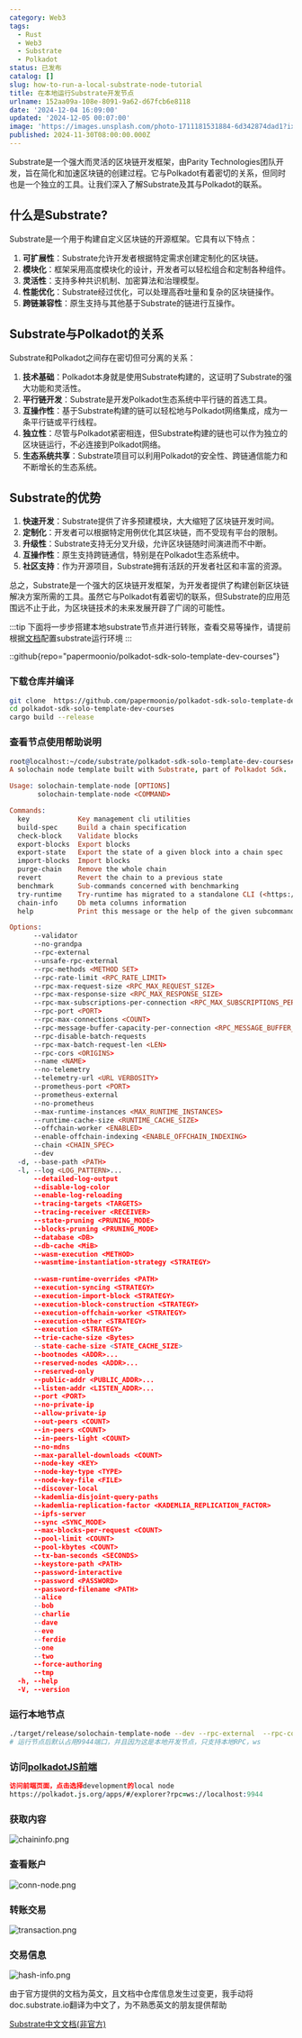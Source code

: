 ```yaml
---
category: Web3
tags:
  - Rust
  - Web3
  - Substrate
  - Polkadot
status: 已发布
catalog: []
slug: how-to-run-a-local-substrate-node-tutorial
title: 在本地运行Substrate开发节点
urlname: 152aa09a-108e-8091-9a62-d67fcb6e8118
date: '2024-12-04 16:09:00'
updated: '2024-12-05 00:07:00'
image: 'https://images.unsplash.com/photo-1711181531884-6d342874dad1?ixlib=rb-4.0.3&q=85&fm=jpg&crop=entropy&cs=srgb'
published: 2024-11-30T08:00:00.000Z
---
```


Substrate是一个强大而灵活的区块链开发框架，由Parity Technologies团队开发，旨在简化和加速区块链的创建过程。它与Polkadot有着密切的关系，但同时也是一个独立的工具。让我们深入了解Substrate及其与Polkadot的联系。


## 什么是Substrate?


Substrate是一个用于构建自定义区块链的开源框架。它具有以下特点：

1. **可扩展性**：Substrate允许开发者根据特定需求创建定制化的区块链。
2. **模块化**：框架采用高度模块化的设计，开发者可以轻松组合和定制各种组件。
3. **灵活性**：支持多种共识机制、加密算法和治理模型。
4. **性能优化**：Substrate经过优化，可以处理高吞吐量和复杂的区块链操作。
5. **跨链兼容性**：原生支持与其他基于Substrate的链进行互操作。

## Substrate与Polkadot的关系


Substrate和Polkadot之间存在密切但可分离的关系：

1. **技术基础**：Polkadot本身就是使用Substrate构建的，这证明了Substrate的强大功能和灵活性。
2. **平行链开发**：Substrate是开发Polkadot生态系统中平行链的首选工具。
3. **互操作性**：基于Substrate构建的链可以轻松地与Polkadot网络集成，成为一条平行链或平行线程。
4. **独立性**：尽管与Polkadot紧密相连，但Substrate构建的链也可以作为独立的区块链运行，不必连接到Polkadot网络。
5. **生态系统共享**：Substrate项目可以利用Polkadot的安全性、跨链通信能力和不断增长的生态系统。

## Substrate的优势

1. **快速开发**：Substrate提供了许多预建模块，大大缩短了区块链开发时间。
2. **定制化**：开发者可以根据特定用例优化其区块链，而不受现有平台的限制。
3. **升级性**：Substrate支持无分叉升级，允许区块链随时间演进而不中断。
4. **互操作性**：原生支持跨链通信，特别是在Polkadot生态系统中。
5. **社区支持**：作为开源项目，Substrate拥有活跃的开发者社区和丰富的资源。

总之，Substrate是一个强大的区块链开发框架，为开发者提供了构建创新区块链解决方案所需的工具。虽然它与Polkadot有着密切的联系，但Substrate的应用范围远不止于此，为区块链技术的未来发展开辟了广阔的可能性。


:::tip
下面将一步步搭建本地substrate节点并进行转账，查看交易等操作，请提前根据[文档](https://substrate-docs.pages.dev/en/install/macos/?mode=light)配置substrate运行环境
:::


::github{repo="papermoonio/polkadot-sdk-solo-template-dev-courses"}


### 下载仓库并编译


```bash
git clone  https://github.com/papermoonio/polkadot-sdk-solo-template-dev-courses 
cd polkadot-sdk-solo-template-dev-courses
cargo build --release
```


### 查看节点使用帮助说明


```prolog
root@localhost:~/code/substrate/polkadot-sdk-solo-template-dev-courses# ./target/release/solochain-template-node -h
A solochain node template built with Substrate, part of Polkadot Sdk.

Usage: solochain-template-node [OPTIONS]
       solochain-template-node <COMMAND>

Commands:
  key            Key management cli utilities
  build-spec     Build a chain specification
  check-block    Validate blocks
  export-blocks  Export blocks
  export-state   Export the state of a given block into a chain spec
  import-blocks  Import blocks
  purge-chain    Remove the whole chain
  revert         Revert the chain to a previous state
  benchmark      Sub-commands concerned with benchmarking
  try-runtime    Try-runtime has migrated to a standalone CLI (<https://github.com/paritytech/try-runtime-cli>). The subcommand exists as a stub and deprecation notice. It will be removed entirely some time after January 2024
  chain-info     Db meta columns information
  help           Print this message or the help of the given subcommand(s)

Options:
      --validator                                                                                Enable validator mode
      --no-grandpa                                                                               Disable GRANDPA
      --rpc-external                                                                             Listen to all RPC interfaces (default: local)
      --unsafe-rpc-external                                                                      Listen to all RPC interfaces
      --rpc-methods <METHOD SET>                                                                 RPC methods to expose. [default: auto] [possible values: auto, safe, unsafe]
      --rpc-rate-limit <RPC_RATE_LIMIT>                                                          RPC rate limiting (calls/minute) for each connection
      --rpc-max-request-size <RPC_MAX_REQUEST_SIZE>                                              Set the maximum RPC request payload size for both HTTP and WS in megabytes [default: 15]
      --rpc-max-response-size <RPC_MAX_RESPONSE_SIZE>                                            Set the maximum RPC response payload size for both HTTP and WS in megabytes [default: 15]
      --rpc-max-subscriptions-per-connection <RPC_MAX_SUBSCRIPTIONS_PER_CONNECTION>              Set the maximum concurrent subscriptions per connection [default: 1024]
      --rpc-port <PORT>                                                                          Specify JSON-RPC server TCP port
      --rpc-max-connections <COUNT>                                                              Maximum number of RPC server connections [default: 100]
      --rpc-message-buffer-capacity-per-connection <RPC_MESSAGE_BUFFER_CAPACITY_PER_CONNECTION>  The number of messages the RPC server is allowed to keep in memory [default: 64]
      --rpc-disable-batch-requests                                                               Disable RPC batch requests
      --rpc-max-batch-request-len <LEN>                                                          Limit the max length per RPC batch request
      --rpc-cors <ORIGINS>                                                                       Specify browser *origins* allowed to access the HTTP & WS RPC servers
      --name <NAME>                                                                              The human-readable name for this node
      --no-telemetry                                                                             Disable connecting to the Substrate telemetry server
      --telemetry-url <URL VERBOSITY>                                                            The URL of the telemetry server to connect to
      --prometheus-port <PORT>                                                                   Specify Prometheus exporter TCP Port
      --prometheus-external                                                                      Expose Prometheus exporter on all interfaces
      --no-prometheus                                                                            Do not expose a Prometheus exporter endpoint
      --max-runtime-instances <MAX_RUNTIME_INSTANCES>                                            The size of the instances cache for each runtime [max: 32] [default: 8]
      --runtime-cache-size <RUNTIME_CACHE_SIZE>                                                  Maximum number of different runtimes that can be cached [default: 2]
      --offchain-worker <ENABLED>                                                                Execute offchain workers on every block [default: when-authority] [possible values: always, never, when-authority]
      --enable-offchain-indexing <ENABLE_OFFCHAIN_INDEXING>                                      Enable offchain indexing API [default: false] [possible values: true, false]
      --chain <CHAIN_SPEC>                                                                       Specify the chain specification
      --dev                                                                                      Specify the development chain
  -d, --base-path <PATH>                                                                         Specify custom base path
  -l, --log <LOG_PATTERN>...                                                                     Sets a custom logging filter (syntax: `<target>=<level>`)
      --detailed-log-output                                                                      Enable detailed log output
      --disable-log-color                                                                        Disable log color output
      --enable-log-reloading                                                                     Enable feature to dynamically update and reload the log filter
      --tracing-targets <TARGETS>                                                                Sets a custom profiling filter
      --tracing-receiver <RECEIVER>                                                              Receiver to process tracing messages [default: log] [possible values: log]
      --state-pruning <PRUNING_MODE>                                                             Specify the state pruning mode
      --blocks-pruning <PRUNING_MODE>                                                            Specify the blocks pruning mode [default: archive-canonical]
      --database <DB>                                                                            Select database backend to use [possible values: rocksdb, paritydb, auto, paritydb-experimental]
      --db-cache <MiB>                                                                           Limit the memory the database cache can use
      --wasm-execution <METHOD>                                                                  Method for executing Wasm runtime code [default: compiled] [possible values: interpreted-i-know-what-i-do, compiled]
      --wasmtime-instantiation-strategy <STRATEGY>                                               The WASM instantiation method to use [default: pooling-copy-on-write] [possible values: pooling-copy-on-write, recreate-instance-copy-on-write, pooling,
                                                                                                 recreate-instance]
      --wasm-runtime-overrides <PATH>                                                            Specify the path where local WASM runtimes are stored
      --execution-syncing <STRATEGY>                                                             Runtime execution strategy for importing blocks during initial sync [possible values: native, wasm, both, native-else-wasm]
      --execution-import-block <STRATEGY>                                                        Runtime execution strategy for general block import (including locally authored blocks) [possible values: native, wasm, both, native-else-wasm]
      --execution-block-construction <STRATEGY>                                                  Runtime execution strategy for constructing blocks [possible values: native, wasm, both, native-else-wasm]
      --execution-offchain-worker <STRATEGY>                                                     Runtime execution strategy for offchain workers [possible values: native, wasm, both, native-else-wasm]
      --execution-other <STRATEGY>                                                               Runtime execution strategy when not syncing, importing or constructing blocks [possible values: native, wasm, both, native-else-wasm]
      --execution <STRATEGY>                                                                     The execution strategy that should be used by all execution contexts [possible values: native, wasm, both, native-else-wasm]
      --trie-cache-size <Bytes>                                                                  Specify the state cache size [default: 67108864]
      --state-cache-size <STATE_CACHE_SIZE>                                                      DEPRECATED: switch to `--trie-cache-size`
      --bootnodes <ADDR>...                                                                      Specify a list of bootnodes
      --reserved-nodes <ADDR>...                                                                 Specify a list of reserved node addresses
      --reserved-only                                                                            Whether to only synchronize the chain with reserved nodes
      --public-addr <PUBLIC_ADDR>...                                                             Public address that other nodes will use to connect to this node
      --listen-addr <LISTEN_ADDR>...                                                             Listen on this multiaddress
      --port <PORT>                                                                              Specify p2p protocol TCP port
      --no-private-ip                                                                            Always forbid connecting to private IPv4/IPv6 addresses
      --allow-private-ip                                                                         Always accept connecting to private IPv4/IPv6 addresses
      --out-peers <COUNT>                                                                        Number of outgoing connections we're trying to maintain [default: 8]
      --in-peers <COUNT>                                                                         Maximum number of inbound full nodes peers [default: 32]
      --in-peers-light <COUNT>                                                                   Maximum number of inbound light nodes peers [default: 100]
      --no-mdns                                                                                  Disable mDNS discovery (default: true)
      --max-parallel-downloads <COUNT>                                                           Maximum number of peers from which to ask for the same blocks in parallel [default: 5]
      --node-key <KEY>                                                                           Secret key to use for p2p networking
      --node-key-type <TYPE>                                                                     Crypto primitive to use for p2p networking [default: ed25519] [possible values: ed25519]
      --node-key-file <FILE>                                                                     File from which to read the node's secret key to use for p2p networking
      --discover-local                                                                           Enable peer discovery on local networks
      --kademlia-disjoint-query-paths                                                            Require iterative Kademlia DHT queries to use disjoint paths
      --kademlia-replication-factor <KADEMLIA_REPLICATION_FACTOR>                                Kademlia replication factor [default: 20]
      --ipfs-server                                                                              Join the IPFS network and serve transactions over bitswap protocol
      --sync <SYNC_MODE>                                                                         Blockchain syncing mode. [default: full] [possible values: full, fast, fast-unsafe, warp]
      --max-blocks-per-request <COUNT>                                                           Maximum number of blocks per request [default: 64]
      --pool-limit <COUNT>                                                                       Maximum number of transactions in the transaction pool [default: 8192]
      --pool-kbytes <COUNT>                                                                      Maximum number of kilobytes of all transactions stored in the pool [default: 20480]
      --tx-ban-seconds <SECONDS>                                                                 How long a transaction is banned for
      --keystore-path <PATH>                                                                     Specify custom keystore path
      --password-interactive                                                                     Use interactive shell for entering the password used by the keystore
      --password <PASSWORD>                                                                      Password used by the keystore
      --password-filename <PATH>                                                                 File that contains the password used by the keystore
      --alice                                                                                    Shortcut for `--name Alice --validator`
      --bob                                                                                      Shortcut for `--name Bob --validator`
      --charlie                                                                                  Shortcut for `--name Charlie --validator`
      --dave                                                                                     Shortcut for `--name Dave --validator`
      --eve                                                                                      Shortcut for `--name Eve --validator`
      --ferdie                                                                                   Shortcut for `--name Ferdie --validator`
      --one                                                                                      Shortcut for `--name One --validator`
      --two                                                                                      Shortcut for `--name Two --validator`
      --force-authoring                                                                          Enable authoring even when offline
      --tmp                                                                                      Run a temporary node
  -h, --help                                                                                     Print help (see more with '--help')
  -V, --version                                                                                  Print version
```


### 运行本地节点


```bash
./target/release/solochain-template-node --dev --rpc-external  --rpc-cors all
# 运行节点后默认占用9944端口，并且因为这是本地开发节点，只支持本地RPC，ws
```


### 访问[polkadotJS前端](https://polkadot.js.org/apps/#/explorer?rpc=ws://localhost:9944)


```prolog
访问前端页面，点击选择development的local node
https://polkadot.js.org/apps/#/explorer?rpc=ws://localhost:9944
```


### 获取内容


![chaininfo.png](https://prod-files-secure.s3.us-west-2.amazonaws.com/5d24fe63-e567-4804-86f9-9fdc62e13082/89be5adf-5619-4306-be75-45b425e3c446/chaininfo.png?X-Amz-Algorithm=AWS4-HMAC-SHA256&X-Amz-Content-Sha256=UNSIGNED-PAYLOAD&X-Amz-Credential=ASIAZI2LB4667X77B4IL%2F20250215%2Fus-west-2%2Fs3%2Faws4_request&X-Amz-Date=20250215T213155Z&X-Amz-Expires=3600&X-Amz-Security-Token=IQoJb3JpZ2luX2VjECUaCXVzLXdlc3QtMiJGMEQCIEpmrW3mmvEu8cCcbYujNBjw%2Fm%2F%2B4OmAYwUy3meTjVYZAiBbsqA%2FNP8GEhj3lNhpirnHuq%2BX6ldI0BPvpr3%2FDONoLCr%2FAwhOEAAaDDYzNzQyMzE4MzgwNSIMvQR%2FvMFRIJl9iCi0KtwDems7VEGkLnrileWgQwG%2Fn32KS374w0kb7EIpYnVtx1kW%2BcOjUHw5yG8LFvLeshvgNGJAOaWJSHbSW%2FOMEw0PyfeLP22fhcF9usYYRLHxiPKto1xbSLyhUzbkh%2FiKUg6VtGE2vijr9YaBewsKAcSExvj5fFoDkfoFEhZLF426eGo5Wu0uxgBxzX5uooBGBAO2SFmlRCOoJkXkOllzHIiQbu%2FdXM2TCjd9Hu1AUo93vuX2%2Bp9bPVYbTkaqURQ8fzS9GT82IOjozIRDkGNKmxLeFh1w7k7nwI5Yw97PNbqs9NSI%2FLbFFKzv44iq4pUFvEVHouP0J%2Bahz738rHxUegFwt8vdVpUOGyuaNIRCzCP%2FQnkjHF9C%2Fjh7%2FtiVRbLZo1D3cD4mot4FQ3MysQ7RapXdiugy7mDQYiX7M8dfWinwIH5X15oq1qATOLjYDbKbagbPBPm5yWBKI%2BXZHPG7%2BdRCVh1Fw70s4KwtU0sXwgUShSHfOuTNerC%2FSDn%2FjhuPrpBC93f6%2BTW%2Fuk4Urn8xfUoldTLI2oF3CrhwuqHn5948XmKSY7TA6c%2Fz6OocAR3guqFbQHm2Mm0TStinN9o7P5QZMxJ0f4%2Bdo17Z1HC2FVhgWaA7GQCyBwOvqnLyibgwsPTDvQY6pgEnsrnckXGzoM3IYopwmaBRhBSudQ%2BWXRPjdg%2B76ZXM3Rz0%2Bzb9D490j5YOt27XsAv9tOsE%2BQhszB%2BJVF2fpy6qEEBPZK%2FKdhJbS1qn0csRaKkQgU9TU3VNmjZgQDa1vOxrhQKYof3aDLA33kF0265hE6kBMA0czCX%2BqcB8WKgIK5r3vqqcvwtsx%2BF%2Ft5KewKkA%2FPpv8566J3ni1ZePnrIaFABuD3g1&X-Amz-Signature=e70b920da1d3757203072d7cd92100f0bd0dacb40220eeb288c98617332e62f1&X-Amz-SignedHeaders=host&x-id=GetObject)


### 查看账户


![conn-node.png](https://prod-files-secure.s3.us-west-2.amazonaws.com/5d24fe63-e567-4804-86f9-9fdc62e13082/05964f92-c6d8-42d1-b4a1-b3a852295683/conn-node.png?X-Amz-Algorithm=AWS4-HMAC-SHA256&X-Amz-Content-Sha256=UNSIGNED-PAYLOAD&X-Amz-Credential=ASIAZI2LB4667X77B4IL%2F20250215%2Fus-west-2%2Fs3%2Faws4_request&X-Amz-Date=20250215T213155Z&X-Amz-Expires=3600&X-Amz-Security-Token=IQoJb3JpZ2luX2VjECUaCXVzLXdlc3QtMiJGMEQCIEpmrW3mmvEu8cCcbYujNBjw%2Fm%2F%2B4OmAYwUy3meTjVYZAiBbsqA%2FNP8GEhj3lNhpirnHuq%2BX6ldI0BPvpr3%2FDONoLCr%2FAwhOEAAaDDYzNzQyMzE4MzgwNSIMvQR%2FvMFRIJl9iCi0KtwDems7VEGkLnrileWgQwG%2Fn32KS374w0kb7EIpYnVtx1kW%2BcOjUHw5yG8LFvLeshvgNGJAOaWJSHbSW%2FOMEw0PyfeLP22fhcF9usYYRLHxiPKto1xbSLyhUzbkh%2FiKUg6VtGE2vijr9YaBewsKAcSExvj5fFoDkfoFEhZLF426eGo5Wu0uxgBxzX5uooBGBAO2SFmlRCOoJkXkOllzHIiQbu%2FdXM2TCjd9Hu1AUo93vuX2%2Bp9bPVYbTkaqURQ8fzS9GT82IOjozIRDkGNKmxLeFh1w7k7nwI5Yw97PNbqs9NSI%2FLbFFKzv44iq4pUFvEVHouP0J%2Bahz738rHxUegFwt8vdVpUOGyuaNIRCzCP%2FQnkjHF9C%2Fjh7%2FtiVRbLZo1D3cD4mot4FQ3MysQ7RapXdiugy7mDQYiX7M8dfWinwIH5X15oq1qATOLjYDbKbagbPBPm5yWBKI%2BXZHPG7%2BdRCVh1Fw70s4KwtU0sXwgUShSHfOuTNerC%2FSDn%2FjhuPrpBC93f6%2BTW%2Fuk4Urn8xfUoldTLI2oF3CrhwuqHn5948XmKSY7TA6c%2Fz6OocAR3guqFbQHm2Mm0TStinN9o7P5QZMxJ0f4%2Bdo17Z1HC2FVhgWaA7GQCyBwOvqnLyibgwsPTDvQY6pgEnsrnckXGzoM3IYopwmaBRhBSudQ%2BWXRPjdg%2B76ZXM3Rz0%2Bzb9D490j5YOt27XsAv9tOsE%2BQhszB%2BJVF2fpy6qEEBPZK%2FKdhJbS1qn0csRaKkQgU9TU3VNmjZgQDa1vOxrhQKYof3aDLA33kF0265hE6kBMA0czCX%2BqcB8WKgIK5r3vqqcvwtsx%2BF%2Ft5KewKkA%2FPpv8566J3ni1ZePnrIaFABuD3g1&X-Amz-Signature=fc828f7e19859c8569b3e50b16d55b656dd4e77a93c8ed638d55029c8755f99c&X-Amz-SignedHeaders=host&x-id=GetObject)


### 转账交易


![transaction.png](https://prod-files-secure.s3.us-west-2.amazonaws.com/5d24fe63-e567-4804-86f9-9fdc62e13082/65593d3b-9b56-4fbe-a383-1447c903127f/transaction.png?X-Amz-Algorithm=AWS4-HMAC-SHA256&X-Amz-Content-Sha256=UNSIGNED-PAYLOAD&X-Amz-Credential=ASIAZI2LB4667X77B4IL%2F20250215%2Fus-west-2%2Fs3%2Faws4_request&X-Amz-Date=20250215T213155Z&X-Amz-Expires=3600&X-Amz-Security-Token=IQoJb3JpZ2luX2VjECUaCXVzLXdlc3QtMiJGMEQCIEpmrW3mmvEu8cCcbYujNBjw%2Fm%2F%2B4OmAYwUy3meTjVYZAiBbsqA%2FNP8GEhj3lNhpirnHuq%2BX6ldI0BPvpr3%2FDONoLCr%2FAwhOEAAaDDYzNzQyMzE4MzgwNSIMvQR%2FvMFRIJl9iCi0KtwDems7VEGkLnrileWgQwG%2Fn32KS374w0kb7EIpYnVtx1kW%2BcOjUHw5yG8LFvLeshvgNGJAOaWJSHbSW%2FOMEw0PyfeLP22fhcF9usYYRLHxiPKto1xbSLyhUzbkh%2FiKUg6VtGE2vijr9YaBewsKAcSExvj5fFoDkfoFEhZLF426eGo5Wu0uxgBxzX5uooBGBAO2SFmlRCOoJkXkOllzHIiQbu%2FdXM2TCjd9Hu1AUo93vuX2%2Bp9bPVYbTkaqURQ8fzS9GT82IOjozIRDkGNKmxLeFh1w7k7nwI5Yw97PNbqs9NSI%2FLbFFKzv44iq4pUFvEVHouP0J%2Bahz738rHxUegFwt8vdVpUOGyuaNIRCzCP%2FQnkjHF9C%2Fjh7%2FtiVRbLZo1D3cD4mot4FQ3MysQ7RapXdiugy7mDQYiX7M8dfWinwIH5X15oq1qATOLjYDbKbagbPBPm5yWBKI%2BXZHPG7%2BdRCVh1Fw70s4KwtU0sXwgUShSHfOuTNerC%2FSDn%2FjhuPrpBC93f6%2BTW%2Fuk4Urn8xfUoldTLI2oF3CrhwuqHn5948XmKSY7TA6c%2Fz6OocAR3guqFbQHm2Mm0TStinN9o7P5QZMxJ0f4%2Bdo17Z1HC2FVhgWaA7GQCyBwOvqnLyibgwsPTDvQY6pgEnsrnckXGzoM3IYopwmaBRhBSudQ%2BWXRPjdg%2B76ZXM3Rz0%2Bzb9D490j5YOt27XsAv9tOsE%2BQhszB%2BJVF2fpy6qEEBPZK%2FKdhJbS1qn0csRaKkQgU9TU3VNmjZgQDa1vOxrhQKYof3aDLA33kF0265hE6kBMA0czCX%2BqcB8WKgIK5r3vqqcvwtsx%2BF%2Ft5KewKkA%2FPpv8566J3ni1ZePnrIaFABuD3g1&X-Amz-Signature=8f73ad662f8ab6f208017bd299a1ad5728599558824fbda287aaf911242cb6be&X-Amz-SignedHeaders=host&x-id=GetObject)


### 交易信息


![hash-info.png](https://prod-files-secure.s3.us-west-2.amazonaws.com/5d24fe63-e567-4804-86f9-9fdc62e13082/7b9b0ba8-edf2-4998-9e9d-9cde7a64aa23/hash-info.png?X-Amz-Algorithm=AWS4-HMAC-SHA256&X-Amz-Content-Sha256=UNSIGNED-PAYLOAD&X-Amz-Credential=ASIAZI2LB4667X77B4IL%2F20250215%2Fus-west-2%2Fs3%2Faws4_request&X-Amz-Date=20250215T213155Z&X-Amz-Expires=3600&X-Amz-Security-Token=IQoJb3JpZ2luX2VjECUaCXVzLXdlc3QtMiJGMEQCIEpmrW3mmvEu8cCcbYujNBjw%2Fm%2F%2B4OmAYwUy3meTjVYZAiBbsqA%2FNP8GEhj3lNhpirnHuq%2BX6ldI0BPvpr3%2FDONoLCr%2FAwhOEAAaDDYzNzQyMzE4MzgwNSIMvQR%2FvMFRIJl9iCi0KtwDems7VEGkLnrileWgQwG%2Fn32KS374w0kb7EIpYnVtx1kW%2BcOjUHw5yG8LFvLeshvgNGJAOaWJSHbSW%2FOMEw0PyfeLP22fhcF9usYYRLHxiPKto1xbSLyhUzbkh%2FiKUg6VtGE2vijr9YaBewsKAcSExvj5fFoDkfoFEhZLF426eGo5Wu0uxgBxzX5uooBGBAO2SFmlRCOoJkXkOllzHIiQbu%2FdXM2TCjd9Hu1AUo93vuX2%2Bp9bPVYbTkaqURQ8fzS9GT82IOjozIRDkGNKmxLeFh1w7k7nwI5Yw97PNbqs9NSI%2FLbFFKzv44iq4pUFvEVHouP0J%2Bahz738rHxUegFwt8vdVpUOGyuaNIRCzCP%2FQnkjHF9C%2Fjh7%2FtiVRbLZo1D3cD4mot4FQ3MysQ7RapXdiugy7mDQYiX7M8dfWinwIH5X15oq1qATOLjYDbKbagbPBPm5yWBKI%2BXZHPG7%2BdRCVh1Fw70s4KwtU0sXwgUShSHfOuTNerC%2FSDn%2FjhuPrpBC93f6%2BTW%2Fuk4Urn8xfUoldTLI2oF3CrhwuqHn5948XmKSY7TA6c%2Fz6OocAR3guqFbQHm2Mm0TStinN9o7P5QZMxJ0f4%2Bdo17Z1HC2FVhgWaA7GQCyBwOvqnLyibgwsPTDvQY6pgEnsrnckXGzoM3IYopwmaBRhBSudQ%2BWXRPjdg%2B76ZXM3Rz0%2Bzb9D490j5YOt27XsAv9tOsE%2BQhszB%2BJVF2fpy6qEEBPZK%2FKdhJbS1qn0csRaKkQgU9TU3VNmjZgQDa1vOxrhQKYof3aDLA33kF0265hE6kBMA0czCX%2BqcB8WKgIK5r3vqqcvwtsx%2BF%2Ft5KewKkA%2FPpv8566J3ni1ZePnrIaFABuD3g1&X-Amz-Signature=bff137a74fc0891c34a7bad1ec854eb27fb2138aa5c252cb4274ef2667f9b343&X-Amz-SignedHeaders=host&x-id=GetObject)


由于官方提供的文档为英文，且文档中仓库信息发生过变更，我手动将doc.substrate.io翻译为中文了，为不熟悉英文的朋友提供帮助


[ Substrate中文文档(非官方)](https://substrate-docs.pages.dev/en/tutorials/build-a-blockchain/?mode=light)

